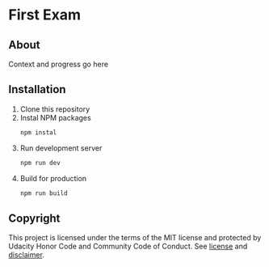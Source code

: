 # First Exam

## About
Context and progress go here

## Installation

1. Clone this repository
2. Instal NPM packages
   ```bash
   npm instal
   ```
3. Run development server
   ```bash
   npm run dev
   ```
4. Build for production
   ```bash
   npm run build
   ```

## Copyright
This project is licensed under the terms of the MIT license and protected by Udacity Honor Code and Community Code of Conduct. See [license](LICENSE.md) and [disclaimer](LICENSE.DISCLAIMER.md).